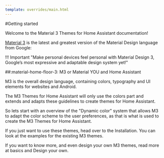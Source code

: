 ```yaml
---
template: overrides/main.html
---
```


#Getting started

Welcome to the Material 3 Themes for Home Assistant documentation!

[Material 3](https://m3.material.io/) is the latest and greatest version of the Material Design language from Google:

!!! Important "Make personal devices feel personal with Material Design 3, Google’s most expressive and adaptable design system yet!"

##:material-home-floor-3: M3 or Material YOU and Home Assistant

M3 is the overall design language, containing colors, typography and UI elements for websites and Android.

The M3 Themes for Home Assistant will only use the colors part and extends and adapts these guidelines to create themes for Home Assistant.

So lets start with an overview of the "Dynamic color" system that allows M3 to adapt the color scheme to the user preferences, as that is what is used to create the M3 Themes for Home Assistant.

If you just want to use these themes, head over to the Installation. You can look at the examples for the existing M3 themes.

If you want to know more, and even design your own M3 themes, read more at basics and Design your own.


